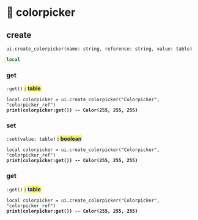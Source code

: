 # 🎨 colorpicker

## create

`ui.create_colorpicker(name: string, reference: string, value: table)`

```lua
local
```

### get

`:get()` <mark style="color:blue;">**:**</mark> <mark style="color:blue;">**table**</mark>

<pre class="language-lua"><code class="lang-lua">local colorpicker = ui.create_colorpicker("Colorpicker", "colorpicker_ref")
<strong>print(colorpicker:get()) -- Color(255, 255, 255)
</strong></code></pre>

### set

`:set(value: table)` <mark style="color:blue;">**:**</mark> <mark style="color:blue;">**boolean**</mark>

<pre class="language-lua"><code class="lang-lua">local colorpicker = ui.create_colorpicker("Colorpicker", "colorpicker_ref")
<strong>print(colorpicker:get()) -- Color(255, 255, 255)
</strong></code></pre>

### get

`:get()` <mark style="color:blue;">**:**</mark> <mark style="color:blue;">**table**</mark>

<pre class="language-lua"><code class="lang-lua">local colorpicker = ui.create_colorpicker("Colorpicker", "colorpicker_ref")
<strong>print(colorpicker:get()) -- Color(255, 255, 255)
</strong></code></pre>
